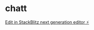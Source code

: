 # chatt

[Edit in StackBlitz next generation editor ⚡️](https://stackblitz.com/~/github.com/EdTheWonder/chatt)